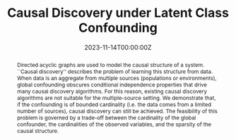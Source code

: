 ---
title: "Causal Discovery under Latent Class Confounding"
authors:
- Admin
- Spencer Gordon
- Yuval Rabani
- Leonard Schulman
author_notes:
date: "2023-11-14T00:00:00Z"
doi: ""

# Schedule page publish date (NOT publication's date).
publishDate: "2023-11-14T00:00:00Z"

# Publication type.
# Legend: 0 = Uncategorized; 1 = Conference paper; 2 = Journal article;
# 3 = Preprint / Working Paper; 4 = Report; 5 = Book; 6 = Book section;
# 7 = Thesis; 8 = Patent
publication_types: ["3"]

# Publication name and optional abbreviated publication name.
publication: ""
publication_short: ""

abstract: Directed acyclic graphs are used to model the causal structure of a system. ``Causal discovery'' describes the problem of learning this structure from data. When data is an aggregate from multiple sources (populations or environments), global confounding obscures conditional independence properties that drive many causal discovery algorithms. For this reason, existing causal discovery algorithms are not suitable for the multiple-source setting. We demonstrate that, if the confounding is of bounded cardinality (i.e. the data comes from a limited number of sources), causal discovery can still be achieved. The feasibility of this problem is governed by a trade-off between the cardinality of the global confounder, the cardinalities of the observed variables, and the sparsity of the causal structure.
# Summary. An optional shortened abstract.
summary: The first known algorithm for causal discovery under latent class counfounding.

tags:
  -Causal Discovery
  -Mixture Models

featured: true

# links:
# - name: ""
#   url: ""
url_pdf: 'https://arxiv.org/abs/2311.07454'
url_code: ''
url_dataset: ''
url_poster: ''
url_project: ''
url_slides: ''
url_source: ''
url_video: ''

# Featured image
# To use, add an image named `featured.jpg/png` to your page's folder. 
image:
  caption:
  focal_point:
  preview_only: false

# Associated Projects (optional).
#   Associate this publication with one or more of your projects.
#   Simply enter your project's folder or file name without extension.
#   E.g. `internal-project` references `content/project/internal-project/index.md`.
#   Otherwise, set `projects: []`.
projects: ['mixtures']

# Slides (optional).
#   Associate this publication with Markdown slides.
#   Simply enter your slide deck's filename without extension.
#   E.g. `slides: "example"` references `content/slides/example/index.md`.
#   Otherwise, set `slides: ""`.
slides:
---